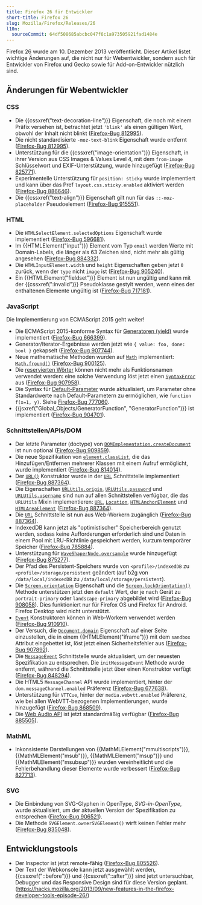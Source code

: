 ```yaml
---
title: Firefox 26 für Entwickler
short-title: Firefox 26
slug: Mozilla/Firefox/Releases/26
l10n:
  sourceCommit: 64df508685abcbc047f6c1a973505921fad1484e
---
```


Firefox 26 wurde am 10. Dezember 2013 veröffentlicht. Dieser Artikel listet wichtige Änderungen auf, die nicht nur für Webentwickler, sondern auch für Entwickler von Firefox und Gecko sowie für Add-on-Entwickler nützlich sind.

## Änderungen für Webentwickler

### CSS

- Die {{cssxref("text-decoration-line")}} Eigenschaft, die noch mit einem Präfix versehen ist, betrachtet jetzt `'blink'` als einen gültigen Wert, obwohl der Inhalt nicht blinkt ([Firefox-Bug 812995](https://bugzil.la/812995)).
- Die nicht standardisierte `-moz-text-blink` Eigenschaft wurde entfernt ([Firefox-Bug 812995](https://bugzil.la/812995)).
- Unterstützung für die {{cssxref("image-orientation")}} Eigenschaft, in ihrer Version aus CSS Images & Values Level 4, mit dem `from-image` Schlüsselwort und EXIF-Unterstützung, wurde hinzugefügt ([Firefox-Bug 825771](https://bugzil.la/825771)).
- Experimentelle Unterstützung für `position: sticky` wurde implementiert und kann über das Pref `layout.css.sticky.enabled` aktiviert werden ([Firefox-Bug 886646](https://bugzil.la/886646)).
- Die {{cssxref("text-align")}} Eigenschaft gilt nun für das `::-moz-placeholder` Pseudoelement ([Firefox-Bug 915551](https://bugzil.la/915551)).

### HTML

- Die `HTMLSelectElement.selectedOptions` Eigenschaft wurde implementiert ([Firefox-Bug 596681](https://bugzil.la/596681)).
- Im {{HTMLElement("input")}} Element vom Typ `email` werden Werte mit Domain-Labels, die länger als 63 Zeichen sind, nicht mehr als gültig angesehen ([Firefox-Bug 884332](https://bugzil.la/884332)).
- Die `HTMLInputElement.width` und `height` Eigenschaften geben jetzt `0` zurück, wenn der `type` nicht `image` ist ([Firefox-Bug 905240](https://bugzil.la/905240)).
- Ein {{HTMLElement("fieldset")}} Element ist nun ungültig und kann mit der {{cssxref(":invalid")}} Pseudoklasse gestylt werden, wenn eines der enthaltenen Elemente ungültig ist ([Firefox-Bug 717181](https://bugzil.la/717181)).

### JavaScript

Die Implementierung von ECMAScript 2015 geht weiter!

- Die ECMAScript 2015-konforme Syntax für [Generatoren (yield)](https://web.archive.org/web/20170126155949/http://wiki.ecmascript.org/doku.php?id=harmony:generators) wurde implementiert ([Firefox-Bug 666399](https://bugzil.la/666399)).
- Generator/Iterator-Ergebnisse werden jetzt wie `{ value: foo, done: bool }` gekapselt ([Firefox-Bug 907744](https://bugzil.la/907744)).
- Neue mathematische Methoden wurden auf [`Math`](/de/docs/Web/JavaScript/Reference/Global_Objects/Math) implementiert: [`Math.fround()`](/de/docs/Web/JavaScript/Reference/Global_Objects/Math/fround) ([Firefox-Bug 900125](https://bugzil.la/900125)).
- Die [reservierten Wörter](/de/docs/Web/JavaScript/Reference/Lexical_grammar#keywords) können nicht mehr als Funktionsnamen verwendet werden: eine solche Verwendung löst jetzt einen [`SyntaxError`](/de/docs/Web/JavaScript/Reference/Global_Objects/SyntaxError) aus ([Firefox-Bug 907958](https://bugzil.la/907958)).
- Die Syntax für [Default-Parameter](/de/docs/Web/JavaScript/Reference/Functions/Default_parameters) wurde aktualisiert, um Parameter ohne Standardwerte nach Default-Parametern zu ermöglichen, wie `function f(x=1, y)`. Siehe [Firefox-Bug 777060](https://bugzil.la/777060).
- {{jsxref("Global_Objects/GeneratorFunction", "GeneratorFunction")}} ist implementiert ([Firefox-Bug 904701](https://bugzil.la/904701)).

### Schnittstellen/APIs/DOM

- Der letzte Parameter (doctype) von [`DOMImplementation.createDocument`](/de/docs/Web/API/DOMImplementation/createDocument) ist nun optional ([Firefox-Bug 909859](https://bugzil.la/909859)).
- Die neue Spezifikation von [`element.classList`](/de/docs/Web/API/Element/classList), die das Hinzufügen/Entfernen mehrerer Klassen mit einem Aufruf ermöglicht, wurde implementiert ([Firefox-Bug 814014](https://bugzil.la/814014)).
- Der [`URL()`](/de/docs/Web/API/URL/URL) Konstruktor wurde in der [`URL`](/de/docs/Web/API/URL) Schnittstelle implementiert ([Firefox-Bug 887364](https://bugzil.la/887364)).
- Die Eigenschaften [`URLUtils.origin`](/de/docs/Web/API/HTMLAnchorElement/origin), [`URLUtils.password`](/de/docs/Web/API/HTMLAnchorElement/password) und [`URLUtils.username`](/de/docs/Web/API/HTMLAnchorElement/username) sind nun auf allen Schnittstellen verfügbar, die das `URLUtils` Mixin implementieren: [`URL`](/de/docs/Web/API/URL), [`Location`](/de/docs/Web/API/Location), [`HTMLAnchorElement`](/de/docs/Web/API/HTMLAnchorElement) und [`HTMLAreaElement`](/de/docs/Web/API/HTMLAreaElement) ([Firefox-Bug 887364](https://bugzil.la/887364)).
- Die [`URL`](/de/docs/Web/API/URL) Schnittstelle ist nun aus Web-Workern zugänglich ([Firefox-Bug 887364](https://bugzil.la/887364)).
- IndexedDB kann jetzt als "optimistischer" Speicherbereich genutzt werden, sodass keine Aufforderungen erforderlich sind und Daten in einem Pool mit LRU-Richtlinie gespeichert werden, kurzum temporärer Speicher ([Firefox-Bug 785884](https://bugzil.la/785884)).
- Unterstützung für [`WaveShaperNode.oversample`](/de/docs/Web/API/WaveShaperNode/oversample) wurde hinzugefügt ([Firefox-Bug 875277](https://bugzil.la/875277)).
- Der Pfad des Persistent-Speichers wurde von `<profile>/indexedDB` zu `<profile>/storage/persistent` geändert (auf b2g von `/data/local/indexedDB` zu `/data/local/storage/persistent`).
- Die [`Screen.orientation`](/de/docs/Web/API/Screen/orientation) Eigenschaft und die [`Screen.lockOrientation()`](/de/docs/Web/API/Screen/lockOrientation) Methode unterstützen jetzt den `default` Wert, der je nach Gerät zu `portrait-primary` oder `landscape-primary` abgebildet wird ([Firefox-Bug 908058](https://bugzil.la/908058)). Dies funktioniert nur für Firefox OS und Firefox für Android. Firefox Desktop wird nicht unterstützt.
- [`Event`](/de/docs/Web/API/Event) Konstruktoren können in Web-Workern verwendet werden ([Firefox-Bug 910910](https://bugzil.la/910910)).
- Der Versuch, die [`Document.domain`](/de/docs/Web/API/Document/domain) Eigenschaft auf einer Seite einzustellen, die in einem {{HTMLElement("iframe")}} mit dem `sandbox` Attribut eingebettet ist, löst jetzt einen Sicherheitsfehler aus ([Firefox-Bug 907892](https://bugzil.la/907892)).
- Die [`MessageEvent`](/de/docs/Web/API/MessageEvent) Schnittstelle wurde aktualisiert, um der neuesten Spezifikation zu entsprechen. Die `initMessageEvent` Methode wurde entfernt, während die Schnittstelle jetzt über einen Konstruktor verfügt ([Firefox-Bug 848294](https://bugzil.la/848294)).
- Die HTML5 `MessageChannel` API wurde implementiert, hinter der `dom.messageChannel.enabled` Präferenz ([Firefox-Bug 677638](https://bugzil.la/677638)).
- Unterstützung für `VTTCue`, hinter der `media.webvtt.enabled` Präferenz, wie bei allen WebVTT-bezogenen Implementierungen, wurde hinzugefügt ([Firefox-Bug 868509](https://bugzil.la/868509)).
- Die [Web Audio API](/de/docs/Web/API/Web_Audio_API) ist jetzt standardmäßig verfügbar ([Firefox-Bug 885505](https://bugzil.la/885505)).

### MathML

- Inkonsistente Darstellungen von {{MathMLElement("mmultiscripts")}}, {{MathMLElement("msub")}}, {{MathMLElement("msup")}} und {{MathMLElement("msubsup")}} wurden vereinheitlicht und die Fehlerbehandlung dieser Elemente wurde verbessert ([Firefox-Bug 827713](https://bugzil.la/827713)).

### SVG

- Die Einbindung von SVG-Glyphen in OpenType, _SVG-in-OpenType_, wurde aktualisiert, um der aktuellen Version der Spezifikation zu entsprechen ([Firefox-Bug 906521](https://bugzil.la/906521)).
- Die Methode `SVGElement.ownerSVGElement()` wirft keinen Fehler mehr ([Firefox-Bug 835048](https://bugzil.la/835048)).

## Entwicklungstools

- Der Inspector ist jetzt remote-fähig ([Firefox-Bug 805526](https://bugzil.la/805526)).
- Der Text der Webkonsole kann jetzt ausgewählt werden, {{cssxref("::before")}} und {{cssxref("::after")}} sind jetzt untersuchbar, Debugger und das Responsive Design sind für diese Version geplant. (<https://hacks.mozilla.org/2013/09/new-features-in-the-firefox-developer-tools-episode-26/>)
